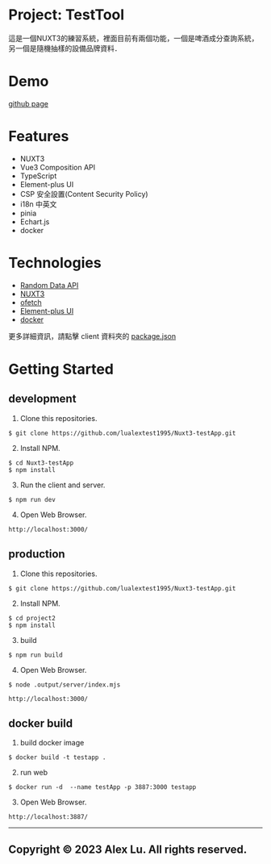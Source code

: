 # Project: TestTool

這是一個NUXT3的練習系統，裡面目前有兩個功能，一個是啤酒成分查詢系統，另一個是隨機抽樣的設備品牌資料．

# Demo

[github page](https://lualextest1995.github.io/Nuxt3-testApp/)

# Features

- NUXT3
- Vue3 Composition API
- TypeScript
- Element-plus UI
- CSP 安全設置(Content Security Policy)
- i18n 中英文
- pinia
- Echart.js
- docker

# Technologies

- [Random Data API](https://random-data-api.com/documentation)
- [NUXT3](https://nuxt.com/)
- [ofetch](https://github.com/unjs/ofetch)
- [Element-plus UI](https://element-plus.org/zh-CN/)
- [docker](https://www.docker.com/)

更多詳細資訊，請點擊 client 資料夾的 [package.json](https://github.com/lualextest1995/Nuxt3-testApp/blob/main/package.json)

# Getting Started

## development

1. Clone this repositories.

```
$ git clone https://github.com/lualextest1995/Nuxt3-testApp.git
```

2. Install NPM.

```
$ cd Nuxt3-testApp
$ npm install
```

3. Run the client and server.

```
$ npm run dev
```

4. Open Web Browser.

```
http://localhost:3000/
```

## production

1. Clone this repositories.

```
$ git clone https://github.com/lualextest1995/Nuxt3-testApp.git
```

2. Install NPM.

```
$ cd project2
$ npm install
```

3. build

```
$ npm run build
```

4. Open Web Browser.

```
$ node .output/server/index.mjs

http://localhost:3000/
```

## docker build

1. build docker image

```
$ docker build -t testapp .
```

2. run web

```
$ docker run -d  --name testApp -p 3887:3000 testapp
```

3. Open Web Browser.

```
http://localhost:3887/
```

---

## Copyright © 2023 Alex Lu. All rights reserved.
